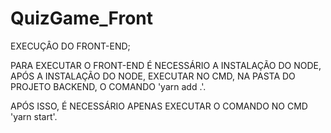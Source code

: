 # QuizGame_Front

EXECUÇÂO DO FRONT-END;

PARA EXECUTAR O FRONT-END É NECESSÁRIO A INSTALAÇÃO DO NODE,
APÓS A INSTALAÇÃO DO NODE, EXECUTAR NO CMD, NA PASTA DO PROJETO BACKEND,
O COMANDO 'yarn add .'.

APÓS ISSO, É NECESSÁRIO APENAS EXECUTAR O COMANDO NO CMD 'yarn start'.
